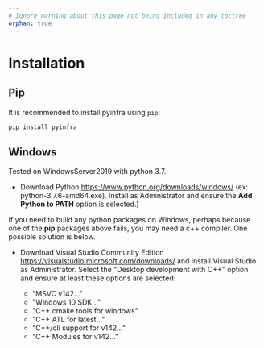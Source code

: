 ```yaml
---
# Ignore warning about this page not being included in any toctree
orphan: true
---
```


# Installation

## Pip

It is recommended to install pyinfra using `pip`:

```sh
pip install pyinfra
```

## Windows

Tested on WindowsServer2019 with python 3.7.

+ Download Python https://www.python.org/downloads/windows/
  (ex: python-3.7.6-amd64.exe). Install as Administrator and
  ensure the **Add Python to PATH** option is selected.)

If you need to build any python packages on Windows, perhaps because one of the **pip** packages above fails, you may need a c++ compiler. One possible solution is below.

+ Download Visual Studio Community Edition https://visualstudio.microsoft.com/downloads/ and
  install Visual Studio as Administrator. Select the "Desktop development with C++" option and
  ensure at least these options are selected:

    + "MSVC v142..."
    + "Windows 10 SDK..."
    + "C++ cmake tools for windows"
    + "C++ ATL for latest..."
    + "C++/cli support for v142..."
    + "C++ Modules for v142..."
